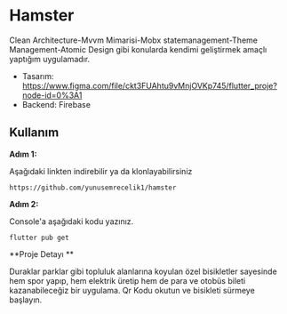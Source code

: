# Hamster

Clean Architecture-Mvvm Mimarisi-Mobx statemanagement-Theme Management-Atomic Design gibi konularda kendimi geliştirmek amaçlı yaptığım uygulamadır.

* Tasarım: https://www.figma.com/file/ckt3FUAhtu9vMnjOVKp745/flutter_proje?node-id=0%3A1
* Backend: Firebase


## Kullanım

**Adım 1:**

Aşağıdaki linkten indirebilir ya da klonlayabilirsiniz

```
https://github.com/yunusemrecelik1/hamster
```

**Adım 2:**

Console'a aşağıdaki kodu yazınız.

```
flutter pub get 
```
**Proje Detayı ** 

Duraklar parklar gibi topluluk alanlarına koyulan özel bisikletler sayesinde hem spor yapıp, hem elektrik üretip hem de para ve otobüs bileti kazanabileceğiz bir uygulama. Qr Kodu okutun ve bisikleti sürmeye başlayın.
